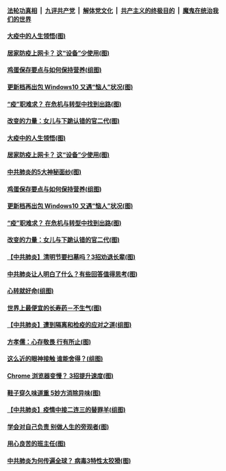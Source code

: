 ####  [法轮功真相](../../../../basic/blob/master/README.md?t=04010901) &nbsp;|&nbsp; [九评共产党](../../../../9ping.md/blob/master/README.md?t=04010901) &nbsp;|&nbsp; [解体党文化](../../../../jtdwh.md/blob/master/README.md?t=04010901)  &nbsp;|&nbsp; [共产主义的终极目的](../../../../gczydzjmd.md/blob/master/README.md?t=04010901) &nbsp;|&nbsp; [魔鬼在统治我们的世界](../../../../mgztzwmdsj.md/blob/master/README.md?t=04010901) 

#### [大疫中的人生领悟(图)](../pages/p8/928126.md?t=04010901) 

#### [居家防疫上网卡？ 这“设备”少使用(图)](../pages/p8/928121.md?t=04010901) 

#### [鸡蛋保存要点与如何保持营养(组图)](../pages/p8/927626.md?t=04010901) 

#### [更新档再出包 Windows10 又遇“恼人”状况(图)](../pages/p8/928027.md?t=04010901) 

#### [“疫”职难求？ 在危机与转型中找到出路(图)](../pages/p8/928006.md?t=04010901) 

#### [改变的力量：女儿与下跪认错的官二代(图)](../pages/p8/924925.md?t=04010901) 

#### [大疫中的人生领悟(图)](../pages/p8/928126.md?t=04010901) 

#### [居家防疫上网卡？ 这“设备”少使用(图)](../pages/p8/928121.md?t=04010901) 

#### [中共肺炎的5大神秘面纱(图)](../pages/p8/928093.md?t=04010901) 

#### [鸡蛋保存要点与如何保持营养(组图)](../pages/p8/927626.md?t=04010901) 

#### [更新档再出包 Windows10 又遇“恼人”状况(图)](../pages/p8/928027.md?t=04010901) 

#### [“疫”职难求？ 在危机与转型中找到出路(图)](../pages/p8/928006.md?t=04010901) 

#### [改变的力量：女儿与下跪认错的官二代(图)](../pages/p8/924925.md?t=04010901) 

#### [【中共肺炎】清明节要扫墓吗？3招劝退长辈(图)](../pages/p8/927615.md?t=04010901) 

#### [中共肺炎让人明白了什么？有些回答值得思考(图)](../pages/p8/927992.md?t=04010901) 

#### [心转就好命(组图)](../pages/p8/927836.md?t=04010901) 

#### [世界上最便宜的长寿药－不生气(图)](../pages/p8/927604.md?t=04010901) 

#### [【中共肺炎】遭到隔离和检疫的应对之道(组图)](../pages/p8/927827.md?t=04010901) 

#### [方孝儒：心存敬畏 行有所止(图)](../pages/p8/927618.md?t=04010901) 

#### [这么近的眼神接触 谁能舍得？(组图)](../pages/p8/927825.md?t=04010901) 

#### [Chrome 浏览器变慢？ 3招提升速度(图)](../pages/p8/927824.md?t=04010901) 

#### [鞋子穿久味道重 5妙方消除异味(图)](../pages/p8/927774.md?t=04010901) 

#### [【中共肺炎】疫情中接二连三的替罪羊(组图)](../pages/p8/927573.md?t=04010901) 

#### [学会对自己负责 别做人生的旁观者(图)](../pages/p8/927599.md?t=04010901) 

#### [用心良苦的班主任(图)](../pages/p8/927693.md?t=04010901) 

#### [中共肺炎为何传遍全球？ 病毒3特性太狡猾(图)](../pages/p8/927690.md?t=04010901) 

